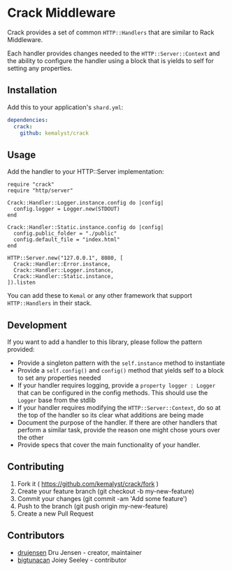 # Crack Middleware

Crack provides a set of common `HTTP::Handlers` that are similar to Rack Middleware.

Each handler provides changes needed to the `HTTP::Server::Context` and the ability to configure
the handler using a block that is yields to self for setting any properties.

## Installation

Add this to your application's `shard.yml`:

```yaml
dependencies:
  crack:
    github: kemalyst/crack
```

## Usage

Add the handler to your HTTP::Server implementation:

```crystal
require "crack"
require "http/server"

Crack::Handler::Logger.instance.config do |config|
  config.logger = Logger.new(STDOUT)
end

Crack::Handler::Static.instance.config do |config|
  config.public_folder = "./public"
  config.default_file = "index.html"
end

HTTP::Server.new("127.0.0.1", 8080, [
  Crack::Handler::Error.instance,
  Crack::Handler::Logger.instance,
  Crack::Handler::Static.instance,
]).listen
```

You can add these to `Kemal` or any other framework that support `HTTP::Handlers` in their stack.

## Development

If you want to add a handler to this library, please follow the pattern provided:
  - Provide a singleton pattern with the `self.instance` method to instantiate
  - Provide a `self.config()` and `config()` method that yields self to a block to set any properties needed
  - If your handler requires logging, provide a `property logger : Logger` that can be configured in the config methods.  This should use the `Logger` base from the stdlib
  - If your handler requires modifying the `HTTP::Server::Context`, do so at the top of the handler so its clear what additions are being made
  - Document the purpose of the handler.  If there are other handlers that perform a similar task, provide the reason one might chose yours over the other
  - Provide specs that cover the main functionality of your handler.

## Contributing

1. Fork it ( https://github.com/kemalyst/crack/fork )
2. Create your feature branch (git checkout -b my-new-feature)
3. Commit your changes (git commit -am 'Add some feature')
4. Push to the branch (git push origin my-new-feature)
5. Create a new Pull Request

## Contributors

- [drujensen](https://github.com/drujensen) Dru Jensen - creator, maintainer
- [bigtunacan](https://github.com/bigtunacan) Joiey Seeley - contributor
